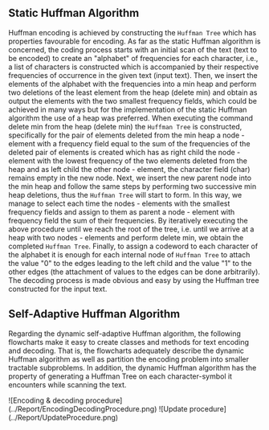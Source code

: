 ## Static Huffman Algorithm
Huffman encoding is achieved by constructing the `Huffman Tree` which has properties favourable for encoding. As far as the static Huffman algorithm is concerned, the coding process starts with an initial scan of the text (text to be encoded) to create an "alphabet" of frequencies for each character, i.e., a list of characters is constructed which is accompanied by their respective frequencies of occurrence in the given text (input text). Then, we insert the elements of the alphabet with the frequencies into a min heap and perform two deletions of the least element from the heap (delete min) and obtain as output the elements with the two smallest frequency fields, which could be achieved in many ways but for the implementation of the static Huffman algorithm the use of a heap was preferred. When executing the command delete min from the heap (delete min) the `Huffman Tree` is constructed, specifically for the pair of elements deleted from the min heap a node - element with a frequency field equal to the sum of the frequencies of the deleted pair of elements is created which has as right child the node - element with the lowest frequency of the two elements deleted from the heap and as left child the other node - element, the character field (char) remains empty in the new node. Next, we insert the new parent node into the min heap and follow the same steps by performing two successive min heap deletions, thus the `Huffman Tree` will start to form. In this way, we manage to select each time the nodes - elements with the smallest frequency fields and assign to them as parent a node - element with frequency field the sum of their frequencies. By iteratively executing the above procedure until we reach the root of the tree, i.e. until we arrive at a heap with two nodes - elements and perform delete min, we obtain the completed `Huffman Tree`. Finally, to assign a codeword to each character of the alphabet it is enough for each internal node of `Huffman Tree` to attach the value "0" to the edges leading to the left child and the value "1" to the other edges (the attachment of values to the edges can be done arbitrarily). The decoding process is made obvious and easy by using the Huffman tree constructed for the input text.

## Self-Adaptive Huffman Algorithm 
Regarding the dynamic self-adaptive Huffman algorithm, the following flowcharts make it easy to create classes and methods for text encoding and decoding. That is, the flowcharts adequately describe the dynamic Huffman algorithm as well as partition the encoding problem into smaller tractable subproblems. In addition, the dynamic Huffman algorithm has the property of generating a Huffman Tree on each character-symbol it encounters while scanning the text.

<p float="left">
![Encoding & decoding procedure](../Report/EncodingDecodingProcedure.png) 
![Update procedure](../Report/UpdateProcedure.png)
</p>
